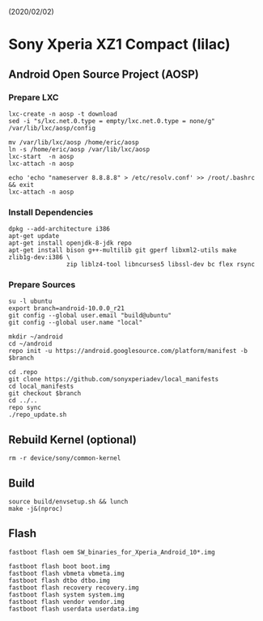 (2020/02/02)

# Sony Xperia XZ1 Compact (lilac)
## Android Open Source Project (AOSP)
### Prepare LXC
    lxc-create -n aosp -t download
    sed -i "s/lxc.net.0.type = empty/lxc.net.0.type = none/g" /var/lib/lxc/aosp/config

    mv /var/lib/lxc/aosp /home/eric/aosp
    ln -s /home/eric/aosp /var/lib/lxc/aosp
    lxc-start  -n aosp
    lxc-attach -n aosp

    echo 'echo "nameserver 8.8.8.8" > /etc/resolv.conf' >> /root/.bashrc && exit
    lxc-attach -n aosp

### Install Dependencies
    dpkg --add-architecture i386
    apt-get update
    apt-get install openjdk-8-jdk repo
    apt-get install bison g++-multilib git gperf libxml2-utils make zlib1g-dev:i386 \
                    zip liblz4-tool libncurses5 libssl-dev bc flex rsync

### Prepare Sources
    su -l ubuntu
    export branch=android-10.0.0_r21
    git config --global user.email "build@ubuntu"
    git config --global user.name "local"

    mkdir ~/android
    cd ~/android
    repo init -u https://android.googlesource.com/platform/manifest -b $branch

    cd .repo
    git clone https://github.com/sonyxperiadev/local_manifests
    cd local_manifests
    git checkout $branch
    cd ../..
    repo sync
    ./repo_update.sh

## Rebuild Kernel (optional)
    rm -r device/sony/common-kernel

## Build
    source build/envsetup.sh && lunch
    make -j&(nproc)

## Flash
    fastboot flash oem SW_binaries_for_Xperia_Android_10*.img

    fastboot flash boot boot.img
    fastboot flash vbmeta vbmeta.img
    fastboot flash dtbo dtbo.img
    fastboot flash recovery recovery.img
    fastboot flash system system.img
    fastboot flash vendor vendor.img
    fastboot flash userdata userdata.img
